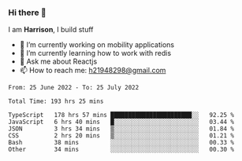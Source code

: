 ### Hi there 👋

I am **Harrison**, I build stuff 

<!--
**drogon98/drogon98** is a ✨ _special_ ✨ repository because its `README.md` (this file) appears on your GitHub profile.

Here are some ideas to get you started:

- 🔭 I’m currently working on ...
- 🌱 I’m currently learning ...
- 👯 I’m looking to collaborate on ...
- 🤔 I’m looking for help with ...
- 💬 Ask me about ...
- 📫 How to reach me: ...
- 😄 Pronouns: ...
- ⚡ Fun fact: ...
-->
<!--[![Anurag's GitHub stats](https://github-readme-stats.vercel.app/api?username=drogon98&theme=merko&show_icons=true)](https://github.com/anuraghazra/github-readme-stats)-->

- 🔭 I’m currently working on mobility applications
- 🌱 I’m currently learning how to work with redis
- 💬 Ask me about Reactjs
- 📫 How to reach me: h21948298@gmail.com

<!--START_SECTION:waka-->

```text
From: 25 June 2022 - To: 25 July 2022

Total Time: 193 hrs 25 mins

TypeScript   178 hrs 57 mins ███████████████████████░░   92.25 %
JavaScript   6 hrs 40 mins   █░░░░░░░░░░░░░░░░░░░░░░░░   03.44 %
JSON         3 hrs 34 mins   ▒░░░░░░░░░░░░░░░░░░░░░░░░   01.84 %
CSS          2 hrs 20 mins   ▒░░░░░░░░░░░░░░░░░░░░░░░░   01.21 %
Bash         38 mins         ░░░░░░░░░░░░░░░░░░░░░░░░░   00.33 %
Other        34 mins         ░░░░░░░░░░░░░░░░░░░░░░░░░   00.30 %
```

<!--END_SECTION:waka-->
